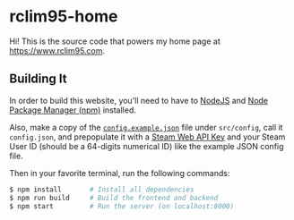 # rclim95-home

Hi! This is the source code that powers my home page at https://www.rclim95.com.

## Building It

In order to build this website, you'll need to have to [NodeJS](https://nodejs.org/en/) and
[Node Package Manager (npm)](https://www.npmjs.com/) installed.

Also, make a copy of the [`config.example.json`](/src/config/config.example.json) file under `src/config`,
call it `config.json`, and prepopulate it with a [Steam Web API Key](https://steamcommunity.com/dev/apikey)
and your Steam User ID (should be a 64-digits numerical ID) like the example JSON config file.

Then in your favorite terminal, run the following commands:

```bash
$ npm install       # Install all dependencies
$ npm run build     # Build the frontend and backend
$ npm start         # Run the server (on localhost:8000)
```